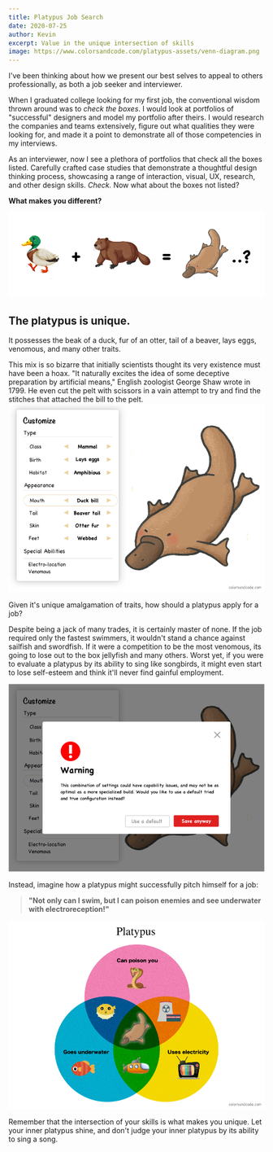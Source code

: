 ```yaml
---
title: Platypus Job Search
date: 2020-07-25
author: Kevin
excerpt: Value in the unique intersection of skills
image: https://www.colorsandcode.com/platypus-assets/venn-diagram.png
---
```

I've been thinking about how we present our best selves to appeal to others professionally, as both a job seeker and interviewer. 

When I graduated college looking for my first job, the conventional wisdom thrown around was to *check the boxes*. I would look at portfolios of "successful" designers and model my portfolio after theirs. I would research the companies and teams extensively, figure out what qualities they were looking for, and made it a point to demonstrate all of those competencies in my interviews.

As an interviewer, now I see a plethora of portfolios that check all the boxes listed. Carefully crafted case studies that demonstrate a thoughtful design thinking process, showcasing a range of interaction, visual, UX, research, and other design skills. *Check.* Now what about the boxes not listed?

**What makes you different?**

![platypus fusion](../src/platypus-assets/fusion.png)

## The platypus is unique.

It possesses the beak of a duck, fur of an otter, tail of a beaver, lays eggs, venomous, and many other traits. 

This mix is so bizarre that initially scientists thought its very existence must have been a hoax. "It naturally excites the idea of some deceptive preparation by artificial means," English zoologist George Shaw wrote in 1799. He even cut the pelt with scissors in a vain attempt to try and find the stitches that attached the bill to the pelt.
![platypus customize](../src/platypus-assets/customize.png)

Given it's unique amalgamation of traits, how should a platypus apply for a job?

Despite being a jack of many trades, it is certainly master of none. If the job required only the fastest swimmers, it wouldn't stand a chance against sailfish and swordfish. If it were a competition to be the most venomous, its going to lose out to the box jellyfish and many others. Worst yet, if you were to evaluate a platypus by its ability to sing like songbirds, it might even start to lose self-esteem and think it'll never find gainful employment.

![platypus warning](../src/platypus-assets/customize-warning.png)
 
Instead, imagine how a platypus might successfully pitch himself for a job:

>  **"Not only can I swim, but I can poison enemies and see underwater
> with electroreception!"**

![platypus venn-diagram](../src/platypus-assets/venn-diagram.png)

Remember that the intersection of your skills is what makes you unique. Let your inner platypus shine, and don't judge your inner platypus by its ability to sing a song. 